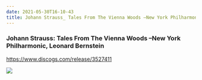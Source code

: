 ```yaml
---
date: 2021-05-30T16-10-43
title: Johann Strauss_ Tales From The Vienna Woods –New York Philharmonic, Leonard Bernstein
---
```

### Johann Strauss: Tales From The Vienna Woods –New York Philharmonic, Leonard Bernstein
https://www.discogs.com/release/3527411

![](dayone-moment://860592E224CA4E43BA2CAE895B7EC59D)
